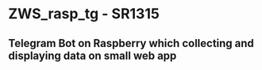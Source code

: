 # ZWS_rasp_tg - SR1315
## Telegram Bot on Raspberry which collecting and displaying data on small web app
